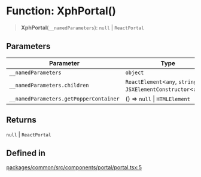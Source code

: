# Function: XphPortal()

> **XphPortal**(`__namedParameters`): `null` \| `ReactPortal`

## Parameters

| Parameter | Type |
| ------ | ------ |
| `__namedParameters` | `object` |
| `__namedParameters.children` | `ReactElement`\<`any`, `string` \| `JSXElementConstructor`\<`any`\>\> |
| `__namedParameters.getPopperContainer` | () => `null` \| `HTMLElement` |

## Returns

`null` \| `ReactPortal`

## Defined in

[packages/common/src/components/portal/portal.tsx:5](https://github.com/XiaoPiHong/xph-crud/blob/4f1a30dcf95acc1b0b790144a16f551c2adfa643/packages/common/src/components/portal/portal.tsx#L5)
